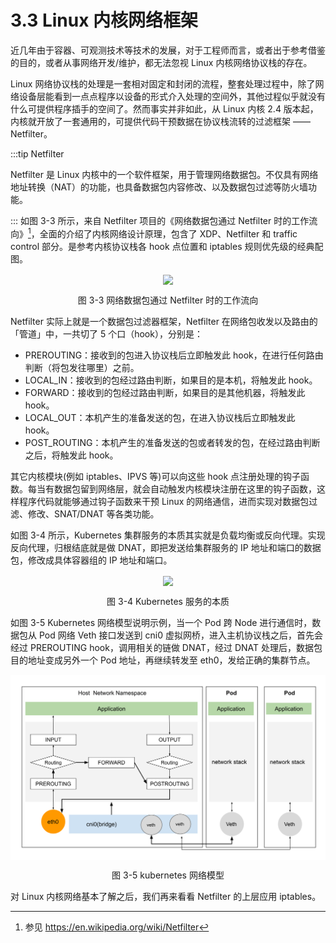 # 3.3 Linux 内核网络框架

近几年由于容器、可观测技术等技术的发展，对于工程师而言，或者出于参考借鉴的目的，或者从事网络开发/维护，都无法忽视 Linux 内核网络协议栈的存在。

Linux 网络协议栈的处理是一套相对固定和封闭的流程，整套处理过程中，除了网络设备层能看到一点点程序以设备的形式介入处理的空间外，其他过程似乎就没有什么可提供程序插手的空间了。然而事实并非如此，从 Linux 内核 2.4 版本起，内核就开放了一套通用的，可提供代码干预数据在协议栈流转的过滤框架 —— Netfilter。

:::tip Netfilter

Netfilter 是 Linux 内核中的一个软件框架，用于管理网络数据包。不仅具有网络地址转换（NAT）的功能，也具备数据包内容修改、以及数据包过滤等防火墙功能。

:::
如图 3-3 所示，来自 Netfilter 项目的《网络数据包通过 Netfilter 时的工作流向》[^1]，全面的介绍了内核网络设计原理，包含了 XDP、Netfilter 和 traffic control 部分。是参考内核协议栈各 hook 点位置和 iptables 规则优先级的经典配图。

<div  align="center">
	<img src="../assets/Netfilter-packet-flow.svg" width = "800"  align=center />
	<p>图 3-3 网络数据包通过 Netfilter 时的工作流向</p>
</div>

Netfilter 实际上就是一个数据包过滤器框架，Netfilter 在网络包收发以及路由的「管道」中，一共切了 5 个口（hook），分别是：

- PREROUTING：接收到的包进入协议栈后立即触发此 hook，在进行任何路由判断（将包发往哪里）之前。
- LOCAL_IN：接收到的包经过路由判断，如果目的是本机，将触发此 hook。
- FORWARD：接收到的包经过路由判断，如果目的是其他机器，将触发此 hook。
- LOCAL_OUT：本机产生的准备发送的包，在进入协议栈后立即触发此 hook。
- POST_ROUTING：本机产生的准备发送的包或者转发的包，在经过路由判断之后，将触发此 hook。

其它内核模块(例如 iptables、IPVS 等)可以向这些 hook 点注册处理的钩子函数。每当有数据包留到网络层，就会自动触发内核模块注册在这里的钩子函数，这样程序代码就能够通过钩子函数来干预 Linux 的网络通信，进而实现对数据包过滤、修改、SNAT/DNAT 等各类功能。

如图 3-4 所示，Kubernetes 集群服务的本质其实就是负载均衡或反向代理。实现反向代理，归根结底就是做 DNAT，即把发送给集群服务的 IP 地址和端口的数据包，修改成具体容器组的 IP 地址和端口。

<div  align="center">
	<img src="../assets/k8s-service.svg" width = "450"  align=center />
	<p>图 3-4 Kubernetes 服务的本质</p>
</div>

如图 3-5 Kubernetes 网络模型说明示例，当一个 Pod 跨 Node 进行通信时，数据包从 Pod 网络 Veth 接口发送到 cni0 虚拟网桥，进入主机协议栈之后，首先会经过 PREROUTING hook，调用相关的链做 DNAT，经过 DNAT 处理后，数据包目的地址变成另外一个 Pod 地址，再继续转发至 eth0，发给正确的集群节点。

<div  align="center">
	<img src="../assets/netfilter-k8s.svg" width = "550"  align=center />
	<p>图 3-5 kubernetes 网络模型</p>
</div>

对 Linux 内核网络基本了解之后，我们再来看看 Netfilter 的上层应用 iptables。

[^1]: 参见 https://en.wikipedia.org/wiki/Netfilter
